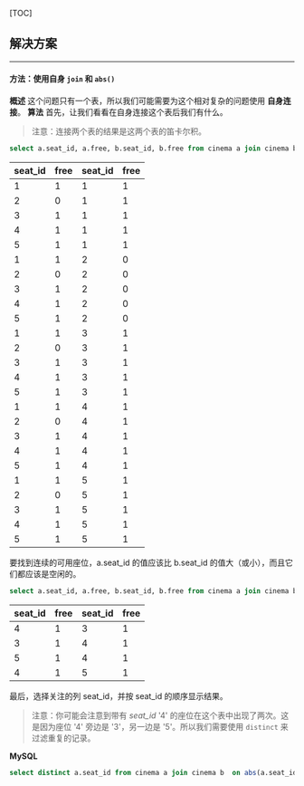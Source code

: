 [TOC]

## 解决方案 

---

#### 方法：使用自身 `join` 和 `abs()`

 **概述**
 这个问题只有一个表，所以我们可能需要为这个相对复杂的问题使用 **自身连接**。
 **算法**
 首先，让我们看看在自身连接这个表后我们有什么。 
 >注意：连接两个表的结果是这两个表的笛卡尔积。

 ```sql 
 select a.seat_id, a.free, b.seat_id, b.free from cinema a join cinema b;
 ```

| seat_id | free | seat_id | free |
| ------- | ---- | ------- | ---- |
| 1       | 1    | 1       | 1    |
| 2       | 0    | 1       | 1    |
| 3       | 1    | 1       | 1    |
| 4       | 1    | 1       | 1    |
| 5       | 1    | 1       | 1    |
| 1       | 1    | 2       | 0    |
| 2       | 0    | 2       | 0    |
| 3       | 1    | 2       | 0    |
| 4       | 1    | 2       | 0    |
| 5       | 1    | 2       | 0    |
| 1       | 1    | 3       | 1    |
| 2       | 0    | 3       | 1    |
| 3       | 1    | 3       | 1    |
| 4       | 1    | 3       | 1    |
| 5       | 1    | 3       | 1    |
| 1       | 1    | 4       | 1    |
| 2       | 0    | 4       | 1    |
| 3       | 1    | 4       | 1    |
| 4       | 1    | 4       | 1    |
| 5       | 1    | 4       | 1    |
| 1       | 1    | 5       | 1    |
| 2       | 0    | 5       | 1    |
| 3       | 1    | 5       | 1    |
| 4       | 1    | 5       | 1    |
| 5       | 1    | 5       | 1    |

 要找到连续的可用座位，a.seat_id 的值应该比 b.seat_id 的值大（或小），而且它们都应该是空闲的。

 ```sql 
 select a.seat_id, a.free, b.seat_id, b.free from cinema a join cinema b  on abs(a.seat_id - b.seat_id) = 1  and a.free = true and b.free = true;
 ```

| seat_id | free | seat_id | free |
| ------- | ---- | ------- | ---- |
| 4       | 1    | 3       | 1    |
| 3       | 1    | 4       | 1    |
| 5       | 1    | 4       | 1    |
| 4       | 1    | 5       | 1    |

 最后，选择关注的列 seat_id，并按 seat_id 的顺序显示结果。
 >注意：你可能会注意到带有 *seat_id* '4'  的座位在这个表中出现了两次。这是因为座位 '4' 旁边是 '3'，另一边是 '5'。所以我们需要使用 `distinct` 来过滤重复的记录。

 **MySQL**

 ```sql
 select distinct a.seat_id from cinema a join cinema b  on abs(a.seat_id - b.seat_id) = 1  and a.free = true and b.free = true order by a.seat_id ;
 ```